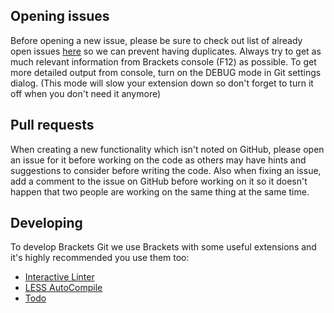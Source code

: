 ## Opening issues

Before opening a new issue, please be sure to check out list of already open issues [here](https://github.com/zaggino/brackets-git/issues?state=open) so we can prevent having duplicates.
Always try to get as much relevant information from Brackets console (F12) as possible. To get more detailed output from console, turn on the DEBUG mode in Git settings dialog. (This mode will slow your extension down so don't forget to turn it off when you don't need it anymore)

## Pull requests

When creating a new functionality which isn't noted on GitHub, please open an issue for it before working on the code as others may have hints and suggestions to consider before writing the code. Also when fixing an issue, add a comment to the issue on GitHub before working on it so it doesn't happen that two people are working on the same thing at the same time.

## Developing

To develop Brackets Git we use Brackets with some useful extensions and it's highly recommended you use them too:

- [Interactive Linter](https://github.com/MiguelCastillo/Brackets-InteractiveLinter)
- [LESS AutoCompile](https://github.com/jdiehl/brackets-less-autocompile)
- [Todo](https://github.com/mikaeljorhult/brackets-todo)
